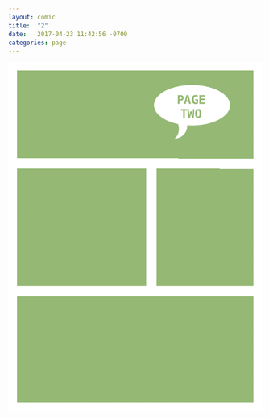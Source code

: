 ```yaml
---
layout: comic
title:  "2"
date:   2017-04-23 11:42:56 -0700
categories: page
---
```

![PAGE TWO](/pages/002.png)
